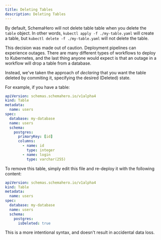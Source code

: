 ```yaml
---
title: Deleting Tables
description: Deleting Tables
---
```


By default, SchemaHero will not delete table table when you delete the `table` object. In other words, `kubectl apply -f ./my-table.yaml` will create a table, but `kubectl delete -f ./my-table.yaml` will not delete the table.

This decision was made out of caution. Deployment pipelines can experience outages. There are many different types of workflows to deploy to Kubernetes, and the last thing anyone would expect is that an outage in a workflow will drop a table from a database.

Instead, we've taken the approach of _declaring_ that you want the table deleted by commiting it, specifying the desired (Deleted) state.

For example, if you have a table:

```yaml
apiVersion: schemas.schemahero.io/v1alpha4
kind: Table
metadata:
  name: users
spec:
  database: my-database
  name: users
  schema:
    postgres:
      primaryKey: [id]
      columns:
        - name: id
          type: integer
        - name: login
          type: varchar(255)
```

To remove this table, simply edit this file and re-deploy it with the following content:

```yaml
apiVersion: schemas.schemahero.io/v1alpha4
kind: Table
metadata:
  name: users
spec:
  database: my-database
  name: users
  schema:
    postgres:
      isDeleted: true
```

This is a more intentional syntax, and doesn't result in accidental data loss.



